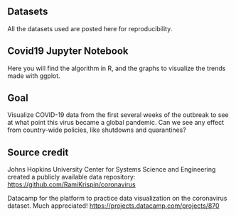 ## Datasets
All the datasets used are posted here for reproducibility.

## Covid19 Jupyter Notebook
Here you will find the algorithm in R, and the graphs to visualize the trends made with ggplot.

## Goal
Visualize COVID-19 data from the first several weeks of the outbreak to see at what point this virus became a global pandemic. Can we see any effect from country-wide policies, like shutdowns and quarantines?

## Source credit
Johns Hopkins University Center for Systems Science and Engineering created a publicly available data repository: https://github.com/RamiKrispin/coronavirus

Datacamp for the platform to practice data visualization on the coronavirus dataset. Much appreciated! https://projects.datacamp.com/projects/870
